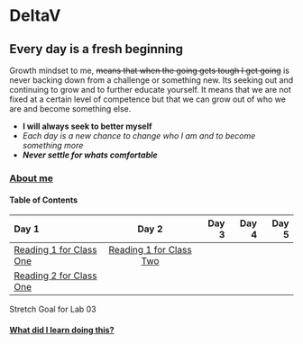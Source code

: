 # DeltaV
## Every day is a fresh beginning

Growth mindset to me, ~~means that when the going gets tough I get going~~ is never backing down from a challenge or something new. Its seeking out and continuing to grow and to further educate yourself. It means that we are not fixed at a certain level of competence but that we can grow out of who we are and become something else. 
- **I will always seek to better myself**
-  *Each day is a new chance to change who I am and to become something more* 
- ***Never settle for whats comfortable*** 

### [About me](AboutMe.md)

#### Table of Contents


| Day 1                                     | Day 2                                    | Day 3        | Day 4        | Day 5       |
| :-------------                            | :----------:                             | -----------: | -----------: | -----------:|
|  [Reading 1 for Class One](Reading-01.md) | [Reading 1 for Class Two](Reading-03.md) |              |              |             |
|  [Reading 2 for Class One](Reading-02.md) |                                          |              |              |             |

Stretch Goal for Lab 03
#### [What did I learn doing this?](WhatILearned.md)